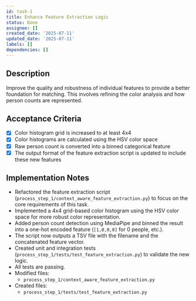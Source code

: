 ```yaml
---
id: task-1
title: Enhance Feature Extraction Logic
status: Done
assignee: []
created_date: '2025-07-11'
updated_date: '2025-07-11'
labels: []
dependencies: []
---
```


## Description

Improve the quality and robustness of individual features to provide a better foundation for matching. This involves refining the color analysis and how person counts are represented.

## Acceptance Criteria

- [x] Color histogram grid is increased to at least 4x4
- [x] Color histograms are calculated using the HSV color space
- [x] Raw person count is converted into a binned categorical feature
- [x] The output format of the feature extraction script is updated to include these new features

## Implementation Notes

- Refactored the feature extraction script (`process_step_1/context_aware_feature_extraction.py`) to focus on the core requirements of this task.
- Implemented a 4x4 grid-based color histogram using the HSV color space for more robust color representation.
- Added person count detection using MediaPipe and binned the result into a one-hot encoded feature (`[1,0,0,0]` for 0 people, etc.).
- The script now outputs a TSV file with the filename and the concatenated feature vector.
- Created unit and integration tests (`process_step_1/tests/test_feature_extraction.py`) to validate the new logic.
- All tests are passing.
- Modified files:
  - `process_step_1/context_aware_feature_extraction.py`
- Created files:
  - `process_step_1/tests/test_feature_extraction.py`
